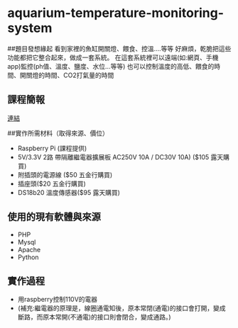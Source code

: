 # aquarium-temperature-monitoring-system

##題目發想緣起
看到家裡的魚缸開關燈、餵食、控溫....等等 好麻煩，乾脆把這些功能都把它整合起來，做成一套系統。
在這套系統裡可以遠端(如:網頁、手機app)監控(ph值、溫度、鹽度、水位...等等)
也可以控制溫度的高低、餵食的時間、開關燈的時間、CO2打氣量的時間

## 課程簡報
[連結](http://www.slideshare.net/mingxuanzhuo/pptx-49903188)

##實作所需材料（取得來源、價位）

- Raspberry Pi (課程提供)  
- 5V/3.3V 2路 帶隔離繼電器擴展板 AC250V 10A / DC30V 10A)  ($105 露天購買)
- 附插頭的電源線 ($50 五金行購買)
- 插座頭($20 五金行購買)
- DS18b20 溫度傳感器($95 露天購買)

## 使用的現有軟體與來源

- PHP
- Mysql
- Apache
- Python

## 實作過程
- 用raspberry控制110V的電器
 - (補充:繼電器的原理是，線圈通電知後，原本常閉(通電)的接口會打開，變成斷路，而原本常開(不通電)的接口則會閉合，變成通路。)
